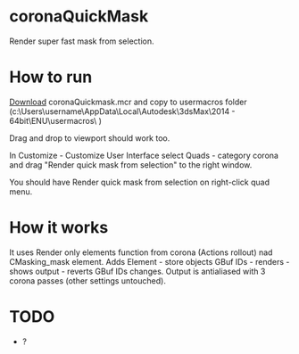 coronaQuickMask
===============

Render super fast mask from selection.

# How to run

[Download](https://raw.githubusercontent.com/pavel-mxsf/coronaQuickMask/master/coronaQuickMask.mcr) coronaQuickmask.mcr and copy to usermacros folder (c:\Users\username\AppData\Local\Autodesk\3dsMax\2014 - 64bit\ENU\usermacros\ )

Drag and drop to viewport should work too.

In Customize - Customize User Interface select Quads - category corona and drag "Render quick mask from selection" to the right window.

You should have Render quick mask from selection on right-click quad menu.

# How it works

It uses Render only elements function from corona (Actions rollout) nad CMasking_mask element. 
Adds Element - store objects GBuf IDs - renders - shows output - reverts GBuf IDs changes.
Output is antialiased with 3 corona passes (other settings untouched).

# TODO

- ?
